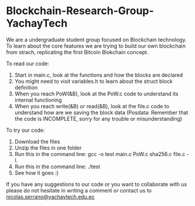 # Blockchain-Research-Group-YachayTech

We are a undergraduate student group focused on Blockchain technology.
To learn about the core features we are trying to build our own blockchain
from strach, replicating the first Bitcoin Blokchain concept.

To read our code:
1. Start in main.c, look at the functions and how the blocks are declared
2. You might need to visit variables.h to learn about the struct block definition
3. When you reach PoW(&B), look at the PoW.c code to understand its internal functioning
4. When you reach write(&B) or read(&B), look at the file.c code to understand how are we saving the block data
 (Posdata: Remember that the code is INCOMPLETE, sorry for any trouble or misunderstanding)

To try our code:

1. Download the files
2. Unzip the files in one folder
3. Run this in the command line: gcc -o test main.c PoW.c sha256.c file.c -I.
4. Run this in the command line: ./test
5. See how it goes :)

If you have any suggestions to our code or you want to collaborate with us please
do not hesitate in writing a comment or contact us to nicolas.serrano@yachaytech.edu.ec
